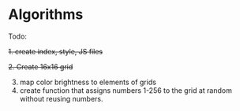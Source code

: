 # Algorithms

Todo:

~~1. create index, style, JS files~~

~~2. Create 16x16 grid~~

3. map color brightness to elements of grids
4. create function that assigns numbers 1-256 to the grid at random without reusing numbers.
